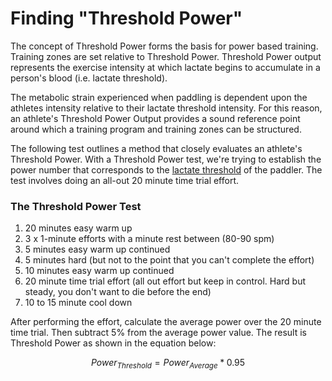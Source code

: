 # Finding "Threshold Power"

The concept of Threshold Power forms the basis for power based training. Training zones are set relative to Threshold Power. Threshold Power output represents the exercise intensity at which lactate begins to accumulate in a person's blood (i.e. lactate threshold).

The metabolic strain experienced when paddling is dependent upon the athletes intensity relative to their lactate threshold intensity. For this reason, an athlete's Threshold Power Output provides a sound reference point around which a training program and training zones can be structured.

The following test outlines a method that closely evaluates an athlete's Threshold Power. With a Threshold Power test, we're trying to establish the power number that corresponds to the [lactate threshold](http://en.wikipedia.org/wiki/Anaerobic_exercise) of the paddler. The test involves doing an all-out 20 minute time trial effort.

### The Threshold Power Test
1. 20 minutes easy warm up
2. 3 x 1-minute efforts with a minute rest between (80-90 spm)
3. 5 minutes easy warm up continued
4. 5 minutes hard (but not to the point that you can't complete the effort)
5. 10 minutes easy warm up continued
6. 20 minute time trial effort (all out effort but keep in control. Hard but steady, you don't want to die before the end)
7. 10 to 15 minute cool down

After performing the effort, calculate the average power over the 20 minute time trial. Then subtract 5% from the average power value. The result is Threshold Power as shown in the equation below:

$$Power_{Threshold} = Power_{Average}*0.95$$
